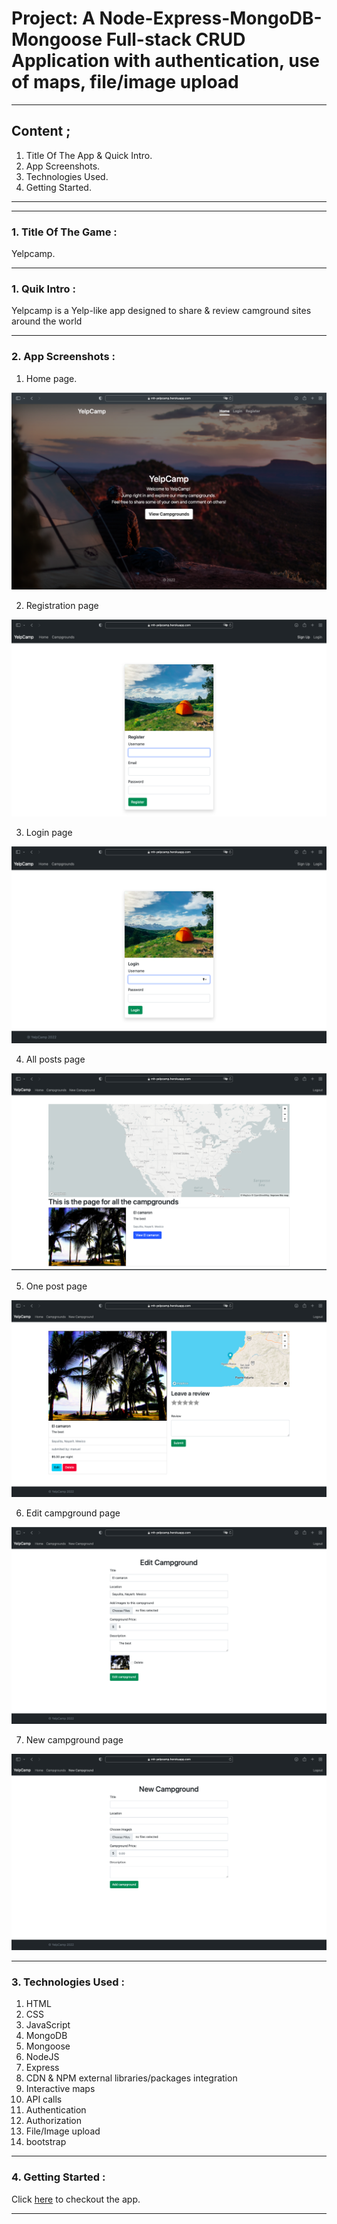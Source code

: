 # Project: A Node-Express-MongoDB-Mongoose Full-stack CRUD Application with authentication, use of maps, file/image upload

---

## Content ;

1. Title Of The App & Quick Intro.
2. App Screenshots.
3. Technologies Used.
4. Getting Started.

---

---

### 1. Title Of The Game :

Yelpcamp.

---

### 1. Quik Intro :

Yelpcamp is a Yelp-like app designed to share & review camground sites around the world

---

### 2. App Screenshots :

1. Home page.

![Home-page](readme-images/home.png)

2. Registration page

![Registration-page](readme-images/registration.png)

3. Login page

![Login-page](readme-images/login.png)

4. All posts page

![All-posts-page](readme-images/all-camp.png)

5. One post page

![One-post-](readme-images/one-camp.png)

6. Edit campground page

![Edit-campground](readme-images/edit-camp.png)

7. New campground page

![Edit-post-page](readme-images/new-camp.png)

---

### 3. Technologies Used :

1. HTML
2. CSS
3. JavaScript
4. MongoDB
5. Mongoose
6. NodeJS
7. Express
8. CDN & NPM external libraries/packages integration
9. Interactive maps
10. API calls
11. Authentication
12. Authorization
13. File/Image upload
14. bootstrap

---

### 4. Getting Started :

Click [here](https://mh-yelpcamp.herokuapp.com) to checkout the app.

---
